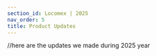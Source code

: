```yaml
---
section_id: Locomex | 2025
nav_order: 5
title: Product Updates 
---
```


//here are the updates we made during 2025 year